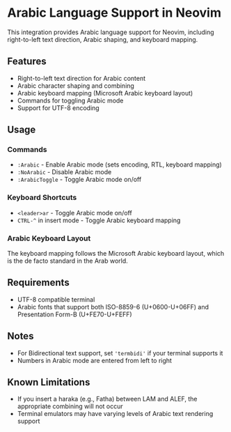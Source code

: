 # Arabic Language Support in Neovim

This integration provides Arabic language support for Neovim, including right-to-left text direction, Arabic shaping, and keyboard mapping.

## Features

- Right-to-left text direction for Arabic content
- Arabic character shaping and combining
- Arabic keyboard mapping (Microsoft Arabic keyboard layout)
- Commands for toggling Arabic mode
- Support for UTF-8 encoding

## Usage

### Commands

- `:Arabic` - Enable Arabic mode (sets encoding, RTL, keyboard mapping)
- `:NoArabic` - Disable Arabic mode
- `:ArabicToggle` - Toggle Arabic mode on/off

### Keyboard Shortcuts

- `<leader>ar` - Toggle Arabic mode on/off
- `CTRL-^` in insert mode - Toggle Arabic keyboard mapping

### Arabic Keyboard Layout

The keyboard mapping follows the Microsoft Arabic keyboard layout, which is the de facto standard in the Arab world.

## Requirements

- UTF-8 compatible terminal
- Arabic fonts that support both ISO-8859-6 (U+0600-U+06FF) and Presentation Form-B (U+FE70-U+FEFF)

## Notes

- For Bidirectional text support, set `'termbidi'` if your terminal supports it
- Numbers in Arabic mode are entered from left to right

## Known Limitations

- If you insert a haraka (e.g., Fatha) between LAM and ALEF, the appropriate combining will not occur
- Terminal emulators may have varying levels of Arabic text rendering support